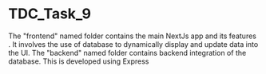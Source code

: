 # TDC_Task_9
The "frontend" named folder contains the main NextJs app and its features . It involves the use of database to dynamically display and update data into the UI.
The "backend" named folder contains backend integration of the database.  This is developed using Express
